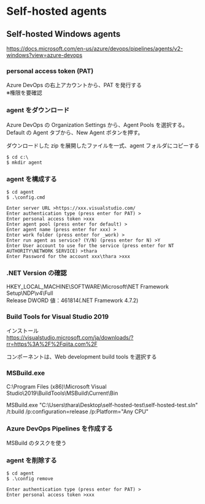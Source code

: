 # Self-hosted agents

## Self-hosted Windows agents
https://docs.microsoft.com/en-us/azure/devops/pipelines/agents/v2-windows?view=azure-devops


### personal access token (PAT)
Azure DevOps の右上アカウントから、PAT を発行する  
※権限を要確認

### agent をダウンロード
Azure DevOps の Organization Settings から、Agent Pools を選択する。  
Default の Agent タブから、New Agent ボタンを押す。

ダウンロードした zip を展開したファイルを一式、agent フォルダにコピーする
```shell-session
$ cd c:\
$ mkdir agent
```

### agent を構成する
```shell-session
$ cd agent
$ .\config.cmd

Enter server URL >https://xxx.visualstudio.com/
Enter authentication type (press enter for PAT) >
Enter personal access token >xxx
Enter agent pool (press enter for default) >
Enter agent name (press enter for xxx) >
Enter work folder (press enter for _work) >
Enter run agent as service? (Y/N) (press enter for N) >Y
Enter User account to use for the service (press enter for NT AUTHORITY\NETWORK SERVICE) >thara
Enter Password for the account xxx\thara >xxx
```

### .NET Version の確認
HKEY_LOCAL_MACHINE\SOFTWARE\Microsoft\NET Framework Setup\NDP\v4\Full  
Release DWORD 値：461814(.NET Framework 4.7.2)

### Build Tools for Visual Studio 2019
インストール  
https://visualstudio.microsoft.com/ja/downloads/?rr=https%3A%2F%2Fqiita.com%2F

コンポーネントは、Web development build tools を選択する

### MSBuild.exe
C:\Program Files (x86)\Microsoft Visual Studio\2019\BuildTools\MSBuild\Current\Bin

MSBuild.exe "C:\Users\thara\Desktop\self-hosted-test\self-hosted-test.sln" /t:build /p:configuration=release /p:Platform="Any CPU"

### Azure DevOps Pipelines を作成する
MSBuild のタスクを使う

### agent を削除する
```shell-session
$ cd agent
$ .\config remove

Enter authentication type (press enter for PAT) >
Enter personal access token >xxx
```
